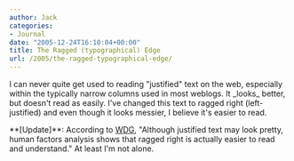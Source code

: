 ```yaml
---
author: Jack
categories:
- Journal
date: "2005-12-24T16:10:04+00:00"
title: The Ragged (typographical) Edge
url: /2005/the-ragged-typographical-edge/
---
```


I can never quite get used to reading "justified" text on the web, especially within the typically narrow columns used in most weblogs. It \_looks\_ better, but doesn't read as easily. I've changed this text to ragged right (left-justified) and even though it looks messier, I believe it's easier to read. 

\*\*[Update]\*\*: According to [WDG](<http://www.htmlhelp.com/faq/html/effects.html#right-align>), "Although justified text may look pretty, human factors analysis shows that ragged right is actually easier to read and understand." At least I'm not alone.